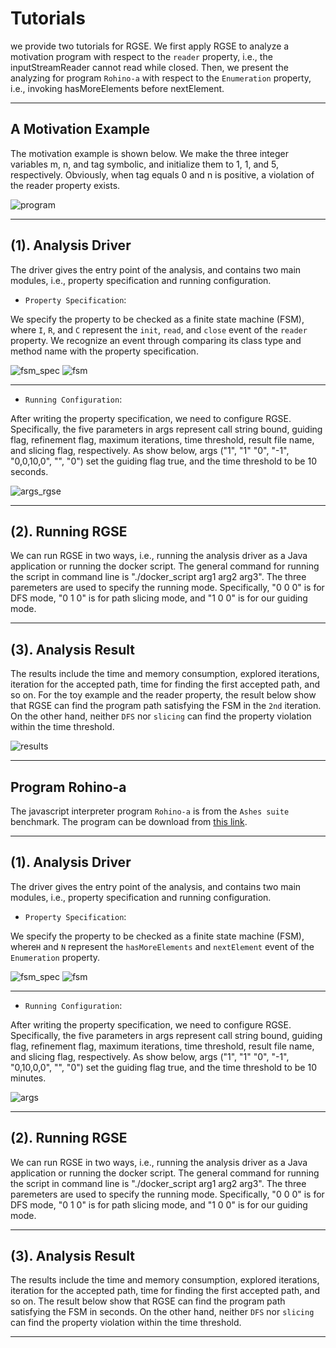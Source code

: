 ﻿Tutorials
===========================
we provide two tutorials for RGSE. We first apply RGSE to analyze a motivation program with respect to the `reader` property, i.e., the inputStreamReader cannot read while closed. 
Then, we present the analyzing for program `Rohino-a` with respect to the `Enumeration` property, i.e., invoking hasMoreElements before nextElement.
  
-------------------------

## **A Motivation Example**
 
The motivation example is shown below. We make the three integer variables m, n, and tag symbolic, and initialize them to 1, 1, and 5, respectively. 
Obviously, when tag equals 0 and n is positive, a violation of the reader property exists. 

![program](https://raw.githubusercontent.com/srv4j/images/master/moti.jpg)
 
------------------------------------------

## **(1). Analysis Driver**

The driver gives the entry point of the analysis, and contains two main modules, i.e., 
property specification and running configuration. 

* `Property Specification`: 
  
We specify the property to be checked as a finite state machine (FSM), where `I`, `R`, and `C` represent the `init`, 
`read`, and `close` event of the `reader` property. We recognize an event through comparing its class type and method 
name with the property specification. 
		
![fsm_spec](https://raw.githubusercontent.com/srv4j/images/master/FSA_moti.jpg)
![fsm](https://raw.githubusercontent.com/srv4j/images/master/FSM.jpg)
			
------------------------------------------

* `Running Configuration`: 

After writing the property specification, we need to configure RGSE. Specifically, the five parameters in args represent call string bound, 
guiding flag, refinement flag, maximum iterations, time threshold, result file name, and slicing flag, respectively. As show below, args ("1", "1"
"0", "-1", "0,0,10,0", "", "0") set the guiding flag true, and the time threshold to be 10 seconds.
		
![args_rgse](https://raw.githubusercontent.com/srv4j/images/master/args_moti.jpg)

----------------------------------------- 

## **(2). Running RGSE**

We can run RGSE in two ways, i.e., running the analysis driver as a Java application or running the docker script. The general command 
for running the script in command line is "./docker_script arg1 arg2 arg3". The three paremeters are used to specify the running mode.
Specifically, "0 0 0" is for DFS mode, "0 1 0" is for path slicing mode, and "1 0 0" is for our guiding mode. 

---------------------------------
## **(3). Analysis Result**
The results include the time and memory consumption, explored iterations, iteration for the accepted path, time for finding 
the first accepted path, and so on. For the toy example and the reader property, the result below show that RGSE can find the 
program path satisfying the FSM in the `2nd` iteration. On the other hand, neither `DFS` nor `slicing` can find the property violation
within the time threshold.  

![results](https://raw.githubusercontent.com/srv4j/images/master/moti_result.jpg)

---------------------------------------------------------

## **Program Rohino-a**

The javascript interpreter program `Rohino-a` is from the `Ashes suite` benchmark. The program can be download from [this link]().

-------------------
 
## **(1). Analysis Driver**

The driver gives the entry point of the analysis, and contains two main modules, i.e., 
property specification and running configuration. 

* `Property Specification`: 

We specify the property to be checked as a finite state machine (FSM), where`H` and `N` represent the
`hasMoreElements` and `nextElement` event of the `Enumeration` property. 

![fsm_spec](https://raw.githubusercontent.com/srv4j/images/master/FSM_specRohino.jpg)
![fsm](https://raw.githubusercontent.com/srv4j/images/master/FSM_bloat.jpg)

---------------------------------------

* `Running Configuration`: 

After writing the property specification, we need to configure RGSE. Specifically, the five parameters in args represent call string bound, 
guiding flag, refinement flag, maximum iterations, time threshold, result file name, and slicing flag, respectively. As show below, args ("1", "1"
"0", "-1", "0,10,0,0", "", "0") set the guiding flag true, and the time threshold to be 10 minutes.

![args](https://github.com/srv4j/images/blob/master/args_rohino.jpg)

------------------------------

## **(2). Running RGSE**

We can run RGSE in two ways, i.e., running the analysis driver as a Java application or running the docker script. The general command 
for running the script in command line is "./docker_script arg1 arg2 arg3". The three paremeters are used to specify the running mode.
Specifically, "0 0 0" is for DFS mode, "0 1 0" is for path slicing mode, and "1 0 0" is for our guiding mode. 

---------------------------------

## **(3). Analysis Result**
The results include the time and memory consumption, explored iterations, iteration for the accepted path, time for finding 
the first accepted path, and so on. The result below show that RGSE can find the program path satisfying the FSM in seconds. 
On the other hand, neither `DFS` nor `slicing` can find the property violation within the time threshold. 


---------------------------------
